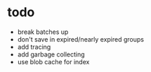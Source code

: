 

# todo
- break batches up
- don't save in expired/nearly expired groups
- add tracing
- add garbage collecting
- use blob cache for index
